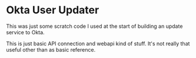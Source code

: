 # Okta User Updater
This was just some scratch code I used at the start of building an update service to Okta.

This is just basic API connection and webapi kind of stuff.  It's not really that useful other than as basic reference.

